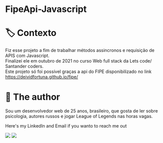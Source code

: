 # FipeApi-Javascript



# 🏷️ Contexto
Fiz esse projeto a fim de trabalhar métodos assincronos e requisição de APIS com Javascript.<br>
Finalizei ele em outubro de 2021 no curso Web full stack da Lets code/ Santander coders.<br>
Este projeto só foi possível graças a api do FIPE disponibilizado no link
https://deividfortuna.github.io/fipe/
<br>


# 🦁 The author
Sou um desenvolvedor web de 25 anos, brasileiro, que gosta de ler sobre psicologia, autores russos e jogar League of Legends nas horas vagas.  
<div> 
  <p>Here's my LinkedIn and Email if you wanto to reach me out<p>
   <a href="https://www.linkedin.com/in/igor-pierre-b7139b125/" target="_blank"><img src="https://img.shields.io/badge/-LinkedIn-%230077B5?style=for-the-badge&logo=linkedin&logoColor=white" target="_blank"></a> 
  <a href = "mailto:igorpcmiranda@gmail.com"><img src="https://img.shields.io/badge/Gmail-D14836?style=for-the-badge&logo=gmail&logoColor=white" target="_blank"></a>
